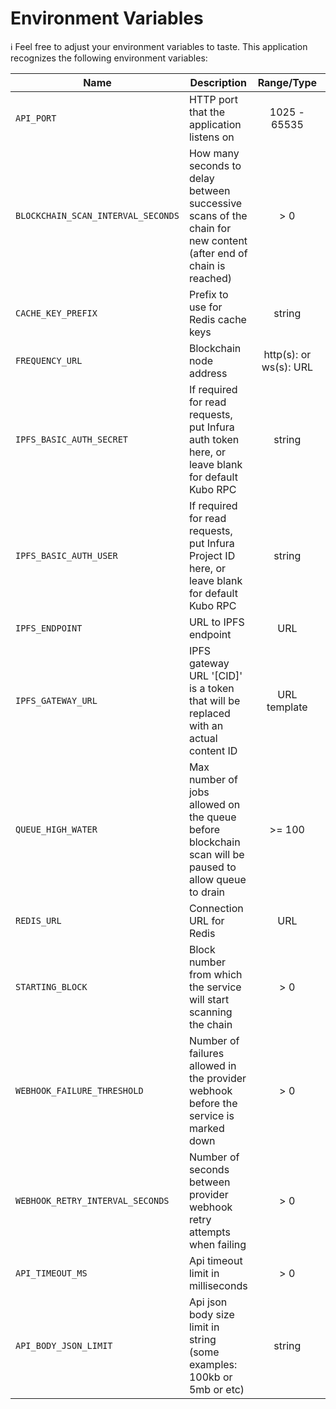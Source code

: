 # Environment Variables

ℹ️ Feel free to adjust your environment variables to taste.
This application recognizes the following environment variables:

| Name                               | Description                                                                                                     |       Range/Type       | Required? |     Default      |
| ---------------------------------- | --------------------------------------------------------------------------------------------------------------- | :--------------------: | :-------: | :--------------: |
| `API_PORT`                         | HTTP port that the application listens on                                                                       |      1025 - 65535      |           |       3000       |
| `BLOCKCHAIN_SCAN_INTERVAL_SECONDS` | How many seconds to delay between successive scans of the chain for new content (after end of chain is reached) |          > 0           |           |        12        |
| `CACHE_KEY_PREFIX`                 | Prefix to use for Redis cache keys                                                                              |         string         |           | content-watcher: |
| `FREQUENCY_URL`                    | Blockchain node address                                                                                         | http(s): or ws(s): URL |     Y     |                  |
| `IPFS_BASIC_AUTH_SECRET`           | If required for read requests, put Infura auth token here, or leave blank for default Kubo RPC                  |         string         |     N     |      blank       |
| `IPFS_BASIC_AUTH_USER`             | If required for read requests, put Infura Project ID here, or leave blank for default Kubo RPC                  |         string         |     N     |      blank       |
| `IPFS_ENDPOINT`                    | URL to IPFS endpoint                                                                                            |          URL           |     Y     |                  |
| `IPFS_GATEWAY_URL`                 | IPFS gateway URL '[CID]' is a token that will be replaced with an actual content ID                             |      URL template      |     Y     |                  |
| `QUEUE_HIGH_WATER`                 | Max number of jobs allowed on the queue before blockchain scan will be paused to allow queue to drain           |         >= 100         |           |       1000       |
| `REDIS_URL`                        | Connection URL for Redis                                                                                        |          URL           |     Y     |
| `STARTING_BLOCK`                   | Block number from which the service will start scanning the chain                                               |          > 0           |           |        1         |
| `WEBHOOK_FAILURE_THRESHOLD`        | Number of failures allowed in the provider webhook before the service is marked down                            |          > 0           |           |        3         |
| `WEBHOOK_RETRY_INTERVAL_SECONDS`   | Number of seconds between provider webhook retry attempts when failing                                          |          > 0           |           |        10        |
| `API_TIMEOUT_MS`                   | Api timeout limit in milliseconds                                                                               |          > 0           |           |       5000       |
| `API_BODY_JSON_LIMIT`              | Api json body size limit in string (some examples: 100kb or 5mb or etc)                                         |         string         |           |       1mb        |
